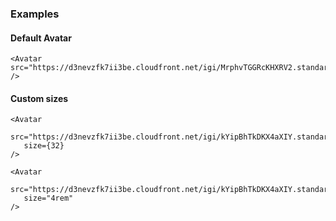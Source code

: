 ### Examples

#### Default Avatar
```
<Avatar src="https://d3nevzfk7ii3be.cloudfront.net/igi/MrphvTGGRcKHXRV2.standard" />
```

#### Custom sizes
```
<Avatar
   src="https://d3nevzfk7ii3be.cloudfront.net/igi/kYipBhTkDKX4aXIY.standard"
   size={32}
/>
```

```
<Avatar
   src="https://d3nevzfk7ii3be.cloudfront.net/igi/kYipBhTkDKX4aXIY.standard"
   size="4rem"
/>
```

